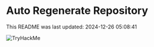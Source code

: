 # Auto Regenerate Repository

This README was last updated: 2024-12-26 05:08:41

 ![TryHackMe](https://tryhackme.com/badge/533634)